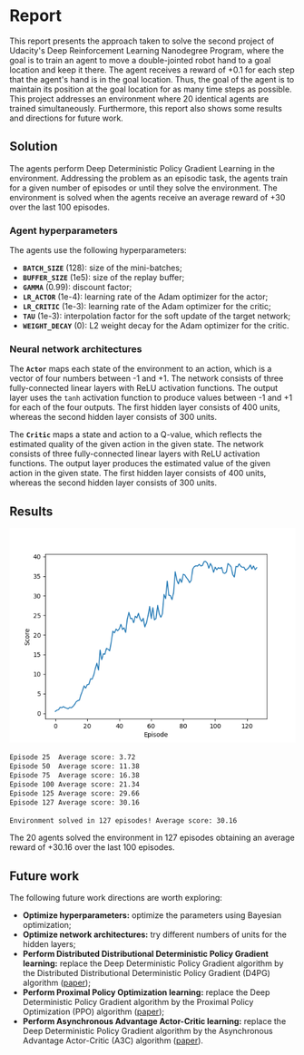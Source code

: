 # Report

This report presents the approach taken to solve the second project of Udacity's Deep Reinforcement Learning Nanodegree Program, where the goal is to train an agent to move a double-jointed robot hand to a goal location and keep it there. The agent receives a reward of +0.1 for each step that the agent's hand is in the goal location. Thus, the goal of the agent is to maintain its position at the goal location for as many time steps as possible. This project addresses an environment where 20 identical agents are trained simultaneously. Furthermore, this report also shows some results and directions for future work.

## Solution

The agents perform Deep Deterministic Policy Gradient Learning in the environment. Addressing the problem as an episodic task, the agents train for a given number of episodes or until they solve the environment. The environment is solved when the agents receive an average reward of +30 over the last 100 episodes.

### Agent hyperparameters

The agents use the following hyperparameters:
- **`BATCH_SIZE`** (128): size of the mini-batches;
- **`BUFFER_SIZE`** (1e5): size of the replay buffer;
- **`GAMMA`** (0.99): discount factor;
- **`LR_ACTOR`** (1e-4): learning rate of the Adam optimizer for the actor;
- **`LR_CRITIC`** (1e-3): learning rate of the Adam optimizer for the critic;
- **`TAU`** (1e-3): interpolation factor for the soft update of the target network;
- **`WEIGHT_DECAY`** (0): L2 weight decay for the Adam optimizer for the critic.

### Neural network architectures

The **`Actor`** maps each state of the environment to an action, which is a vector of four numbers between -1 and +1. The network consists of three fully-connected linear layers with ReLU activation functions. The output layer uses the `tanh` activation function to produce values between -1 and +1 for each of the four outputs. The first hidden layer consists of 400 units, whereas the second hidden layer consists of 300 units.

The **`Critic`** maps a state and action to a Q-value, which reflects the estimated quality of the given action in the given state. The network consists of three fully-connected linear layers with ReLU activation functions. The output layer produces the estimated value of the given action in the given state. The first hidden layer consists of 400 units, whereas the second hidden layer consists of 300 units.

## Results

![Score plot](plot.png)

```
Episode 25	Average score: 3.72
Episode 50	Average score: 11.38
Episode 75	Average score: 16.38
Episode 100	Average score: 21.34
Episode 125	Average score: 29.66
Episode 127	Average score: 30.16

Environment solved in 127 episodes!	Average score: 30.16
```

The 20 agents solved the environment in 127 episodes obtaining an average reward of +30.16 over the last 100 episodes.

## Future work

The following future work directions are worth exploring:
* **Optimize hyperparameters:** optimize the parameters using Bayesian optimization;
* **Optimize network architectures:** try different numbers of units for the hidden layers;
* **Perform Distributed Distributional Deterministic Policy Gradient learning:** replace the Deep Deterministic Policy Gradient algorithm by the Distributed Distributional Deterministic Policy Gradient (D4PG) algorithm ([paper](https://openreview.net/pdf?id=SyZipzbCb));
* **Perform Proximal Policy Optimization learning:** replace the Deep Deterministic Policy Gradient algorithm by the Proximal Policy Optimization (PPO) algorithm ([paper](https://arxiv.org/pdf/1707.06347.pdf));
* **Perform Asynchronous Advantage Actor-Critic learning:** replace the Deep Deterministic Policy Gradient algorithm by the Asynchronous Advantage Actor-Critic (A3C) algorithm ([paper](https://arxiv.org/pdf/1602.01783.pdf)).